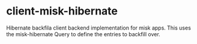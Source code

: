 # client-misk-hibernate

Hibernate backfila client backend implementation for misk apps. This uses the misk-hibernate Query to define the entries to backfill over.